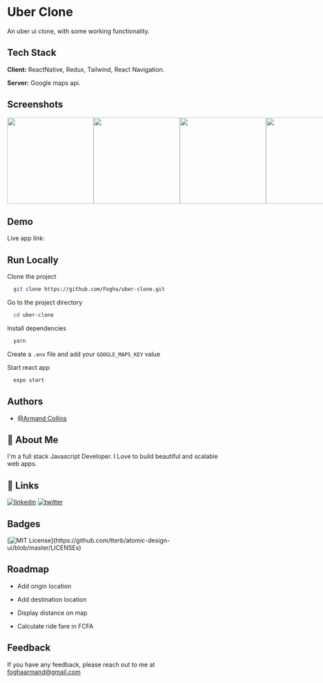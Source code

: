 # Uber Clone

An uber ui clone, with some working functionality.

## Tech Stack

**Client:** ReactNative, Redux, Tailwind, React Navigation.

**Server:** Google maps api.

## Screenshots

<div style="display: flex; ">

  <img src="https://res.cloudinary.com/lorde/image/upload/v1647634048/builds/Simulator_Screen_Shot_-_iPhone_12_-_2022-03-18_at_21.06.13_ahqckq.png" width="200" />

  <img src="https://res.cloudinary.com/lorde/image/upload/v1647634050/builds/Simulator_Screen_Shot_-_iPhone_12_-_2022-03-18_at_21.06.22_xzauxk.png" width="200" />

  <img src="https://res.cloudinary.com/lorde/image/upload/v1647634045/builds/Simulator_Screen_Shot_-_iPhone_12_-_2022-03-18_at_21.06.07_tf24pr.png" width="200" />

  <img src="https://res.cloudinary.com/lorde/image/upload/v1647634038/builds/Simulator_Screen_Shot_-_iPhone_12_-_2022-03-18_at_21.05.46_y1gsiv.png" width="200" />

  <img src="https://res.cloudinary.com/lorde/image/upload/v1647634037/builds/Simulator_Screen_Shot_-_iPhone_12_-_2022-03-18_at_21.05.30_pukuzd.png" width="200" />

</div>

## Demo

Live app link:

## Run Locally

Clone the project

```bash
  git clone https://github.com/Fogha/uber-clone.git
```

Go to the project directory

```bash
  cd uber-clone
```

Install dependencies

```bash
  yarn
```
Create a `` .env `` file and add your `` GOOGLE_MAPS_KEY `` value

Start react app

```bash
  expo start
```

## Authors

- [@Armand Collins](https://www.github.com/Fogha)

## 🚀 About Me

I'm a full stack Javascript Developer. I Love to build beautiful and scalable web apps.

## 🔗 Links

[![linkedin](https://img.shields.io/badge/linkedin-0A66C2?style=for-the-badge&logo=linkedin&logoColor=white)](https://www.linkedin.com/in/armand-collins-6974b3166)
[![twitter](https://img.shields.io/badge/twitter-1DA1F2?style=for-the-badge&logo=twitter&logoColor=white)](https://twitter.com/locrae_)

## Badges

[![MIT License](https://img.shields.io/apm/l/atomic-design-ui.svg?)](https://github.com/tterb/atomic-design-ui/blob/master/LICENSEs)

## Roadmap

- Add origin location

- Add destination location

- Display distance on map

- Calculate ride fare in FCFA

## Feedback

If you have any feedback, please reach out to me at foghaarmand@gmail.com
